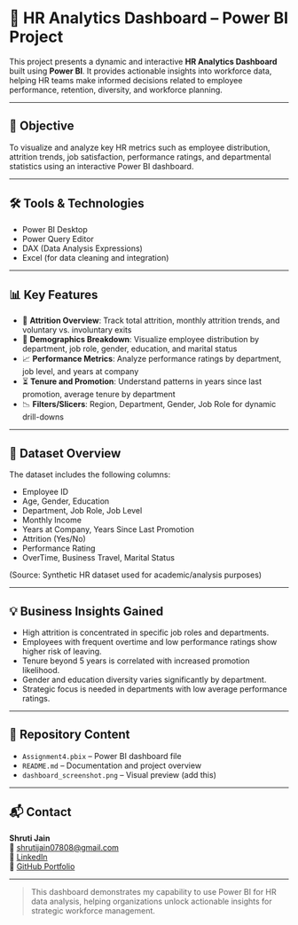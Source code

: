 # 👥 HR Analytics Dashboard – Power BI Project

This project presents a dynamic and interactive **HR Analytics Dashboard** built using **Power BI**. It provides actionable insights into workforce data, helping HR teams make informed decisions related to employee performance, retention, diversity, and workforce planning.

---

## 📌 Objective

To visualize and analyze key HR metrics such as employee distribution, attrition trends, job satisfaction, performance ratings, and departmental statistics using an interactive Power BI dashboard.

---

## 🛠 Tools & Technologies

- Power BI Desktop  
- Power Query Editor  
- DAX (Data Analysis Expressions)  
- Excel (for data cleaning and integration)

---

## 📊 Key Features

- 📍 **Attrition Overview**: Track total attrition, monthly attrition trends, and voluntary vs. involuntary exits  
- 👥 **Demographics Breakdown**: Visualize employee distribution by department, job role, gender, education, and marital status  
- 📈 **Performance Metrics**: Analyze performance ratings by department, job level, and years at company  
- ⏳ **Tenure and Promotion**: Understand patterns in years since last promotion, average tenure by department  
- 📉 **Filters/Slicers**: Region, Department, Gender, Job Role for dynamic drill-downs  

---

## 📁 Dataset Overview

The dataset includes the following columns:
- Employee ID  
- Age, Gender, Education  
- Department, Job Role, Job Level  
- Monthly Income  
- Years at Company, Years Since Last Promotion  
- Attrition (Yes/No)  
- Performance Rating  
- OverTime, Business Travel, Marital Status

(Source: Synthetic HR dataset used for academic/analysis purposes)

---


## 💡 Business Insights Gained

- High attrition is concentrated in specific job roles and departments.  
- Employees with frequent overtime and low performance ratings show higher risk of leaving.  
- Tenure beyond 5 years is correlated with increased promotion likelihood.  
- Gender and education diversity varies significantly by department.  
- Strategic focus is needed in departments with low average performance ratings.

---

## 📂 Repository Content

- `Assignment4.pbix` – Power BI dashboard file  
- `README.md` – Documentation and project overview  
- `dashboard_screenshot.png` – Visual preview (add this)

---

## 📬 Contact

**Shruti Jain**  
📧 shrutijain07808@gmail.com  
🔗 [LinkedIn](https://www.linkedin.com/in/shruti-jain-a094aa233/)  
📁 [GitHub Portfolio](https://github.com/Shruti-03-06)

---

> This dashboard demonstrates my capability to use Power BI for HR data analysis, helping organizations unlock actionable insights for strategic workforce management.
